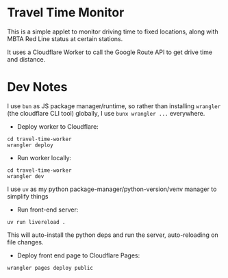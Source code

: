# Travel Time Monitor

This is a simple applet to monitor driving time to fixed locations, along with MBTA Red Line status at certain stations.

It uses a Cloudflare Worker to call the Google Route API to get drive time and distance.

# Dev Notes
I use `bun` as JS package manager/runtime, so rather than installing `wrangler` (the cloudflare CLI tool) globally, I use `bunx wrangler ...` everywhere.

* Deploy worker to Cloudflare:
```
cd travel-time-worker
wrangler deploy
```

* Run worker locally:
```
cd travel-time-worker
wrangler dev
```

I use `uv` as my python package-manager/python-version/venv manager to simplify things
* Run front-end server:
```
uv run livereload .
```
This will auto-install the python deps and run the server, auto-reloading on file changes. 

* Deploy front end page to Cloudflare Pages:
```
wrangler pages deploy public
```
